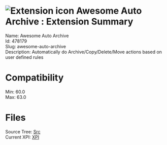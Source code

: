 # ![Extension icon](https://addons.thunderbird.net/user-media/addon_icons/478/478179-64.png?modified=1535880363) Awesome Auto Archive : Extension Summary

Name: Awesome Auto Archive  
Id: 478179  
Slug: awesome-auto-archive  
Description: Automatically do Archive/Copy/Delete/Move actions based on user defined rules
  

# Compatibility
Min: 60.0  
Max: 63.0  

# Files

Source Tree: [Src](C:/Dev/Thunderbird/ThunderKdB/xall/x60/478179-awesome-auto-archive/src)  
Current XPI: [XPI](C:/Dev/Thunderbird/ThunderKdB/xall/x60/478179-awesome-auto-archive/xpi)  



